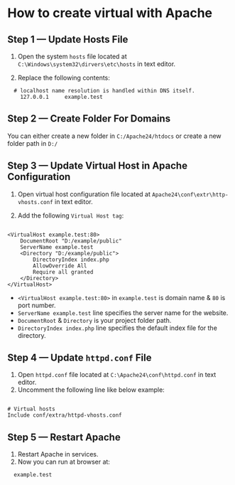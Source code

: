 # How to create virtual with Apache


## Step 1 — Update Hosts File


1. Open the system `hosts` file located at `C:\Windows\system32\dirvers\etc\hosts` in text editor.

2. Replace the following contents:


```
  # localhost name resolution is handled within DNS itself.
    127.0.0.1     example.test
```


## Step 2 — Create Folder For Domains

You can either create a new folder in `C:/Apache24/htdocs` or create a new folder path in `D:/`


## Step 3 — Update Virtual Host in Apache Configuration

1. Open virtual host configuration file located at `Apache24\conf\extr\http-vhosts.conf` in text editor.

2. Add the following `Virtual Host tag`:

```apacheconf

<VirtualHost example.test:80>
    DocumentRoot "D:/example/public"
    ServerName example.test
    <Directory "D:/example/public">
        DirectoryIndex index.php
        AllowOverride All
        Require all granted
    </Directory>
</VirtualHost>

```

- `<VirtualHost example.test:80>` in `example.test` is domain name & `80` is port number.
- `ServerName example.test` line specifies the server name for the website.
- `DocumentRoot` & `Directory` is your project folder path.
- `DirectoryIndex index.php` line specifies the default index file for the directory.


## Step 4 — Update `httpd.conf` File

1. Open `httpd.conf` file located at `C:\Apache24\conf\httpd.conf` in text editor.
2. Uncomment the following line like below example:

```

# Virtual hosts
Include conf/extra/httpd-vhosts.conf

```


## Step 5 — Restart Apache

1. Restart Apache in services.
2. Now you can run at browser at:

```
  example.test
```

